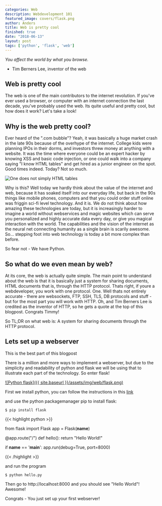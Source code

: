 ```yaml
---
categories: Web
description: Webdevelopment 101
featured_image: covers/flask.png
author: Anders
title: Web is pretty cool
finished: true
date: "2018-06-13"
layout: post
tags: ['python', 'flask', 'web']
---
```


*You affect the world by what you browse.*

- Tim Berners Lee, inventor of the web

## Web is pretty cool

The web is one of the main contributors to the internet revolution. If you've ever used a browser, or computer with an internet connection the last decade, you've probably used the web. Its quite useful and pretty cool, but how does it work? Let's take a look!

## Why is the web pretty cool?

Ever heard of the ".com bubble"? Yeah, it was basically a huge market crash in the late 90s because of the overhype of the internet. College kids were planning IPOs in their dorms, and investors threw money at anything with a website. It was the time where everyone could be an expert hacker by knowing XSS and basic code injection, or one could walk into a company saying "I know HTML tables" and get hired as a junior engineer on the spot. Good times indeed. Today? Not so much.

![One does not simply HTML tables](/assets/img/web/html_tables_meme.png)

Why is this? Well today we hardly think about the value of the internet and web, because it has soaked itself into our everyday life, but back in the 90s things like mobile phones, computers and that you could order stuff online was friggin sci-fi level technology. And it is. We do not think about how amazing these technologies are today, but it is increasingly harder to imagine a world without webservices and magic websites which can serve you personalized and highly accurate data every day, or give you magical interaction with the world. The capabilities and the vision of the internet as the neural net connecting humanity as a single brain is scarily awesome. So... stepping foot into web technology is today a bit more complex than before.

So fear not - We have Python.

## So what do we even mean by web?

At its core, the web is actually quite simple. The main point to understand about the web is that it is basically just a system for sharing documents, HTML documents that is, through the HTTP protocol. Thats right, if youre a webdeveloper, you work with one protocol.  One. Well thats not entirely accurate - there are websockets, FTP, SSH, TLS, DB protocols and stuff - but for the most part you will work with HTTP. Oh, and Tim Berners Lee is credited as the inventor of HTTP, so he gets a quote at the top of this blogpost. Congrats Timmy!

So TL;DR on what web is: A system for sharing documents through the HTTP protocol.

## Lets set up a webserver

This is the best part of this blogpost

There is a million and more ways to implement a webserver, but due to the simplicity and readability of python and flask we will be using that to illustrate each part of the technology. So enter flask!

[![Python flask]({{ site.baseurl }}/assets/img/web/flask.png)](http://flask.pocoo.org/)

First we install python, you can follow the instructions in this [link](https://wiki.python.org/moin/BeginnersGuide/Download)

and use the python packagemanager pip to install flask:

`$ pip install flask`

{{< highlight python >}}

  from flask import Flask
  app = Flask(__name__)

  @app.route("/")
  def hello():
      return "Hello World!"

  if __name__ == '__main__':
      app.run(debug=True, port=8000)

{{< /highlight >}}

and run the program

`$ python hello.py`

Then go to http://localhost:8000 and you should see "Hello World"! Awesome!

Congrats - You just set up your first webserver!
